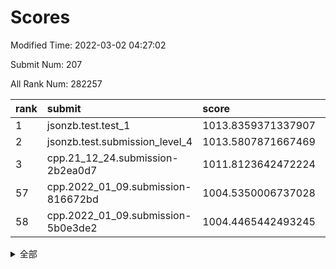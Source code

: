 # Scores

Modified Time: 2022-03-02 04:27:02

Submit Num: 207

All Rank Num: 282257

| rank |               submit               |       score        |       sigma        | pk_num |
| :--- | :--------------------------------- | :----------------- | :----------------- | :----- |
| 1    | jsonzb.test.test_1                 | 1013.8359371337907 | 0.8179051771968968 | 5452   |
| 2    | jsonzb.test.submission_level_4     | 1013.5807871667469 | 0.8390157109972154 | 5453   |
| 3    | cpp.21_12_24.submission-2b2ea0d7   | 1011.8123642472224 | 0.7620003589151918 | 5458   |
| 57   | cpp.2022_01_09.submission-816672bd | 1004.5350006737028 | 0.7186340881167413 | 5455   |
| 58   | cpp.2022_01_09.submission-5b0e3de2 | 1004.4465442493245 | 0.7158656967059382 | 5459   |


<details>
<summary>全部</summary>

| rank |                 submit                 |       score        |       sigma        | pk_num |
| :--- | :------------------------------------- | :----------------- | :----------------- | :----- |
| 1    | jsonzb.test.test_1                     | 1013.8359371337907 | 0.8179051771968968 | 5452   |
| 2    | jsonzb.test.submission_level_4         | 1013.5807871667469 | 0.8390157109972154 | 5453   |
| 3    | cpp.21_12_24.submission-2b2ea0d7       | 1011.8123642472224 | 0.7620003589151918 | 5458   |
| 4    | gobigger.level_3.submission_level_3_49 | 1011.4788900563456 | 0.7813329379994965 | 5451   |
| 5    | gobigger.level_3.submission_level_3_42 | 1011.2736240537679 | 0.7650822656631522 | 5455   |
| 6    | gobigger.level_3.submission_level_3_40 | 1011.0564701537634 | 0.7744236029520392 | 5454   |
| 7    | gobigger.level_3.submission_level_3_25 | 1011.0068254733726 | 0.7661931895644056 | 5449   |
| 8    | gobigger.level_3.submission_level_3_10 | 1010.9580519223721 | 0.8004599119409286 | 5457   |
| 9    | gobigger.level_3.submission_level_3_7  | 1010.8932283672682 | 0.764638971731247  | 5451   |
| 10   | gobigger.level_3.submission_level_3_19 | 1010.8423386045339 | 0.7558512481179585 | 5458   |
| 11   | gobigger.level_3.submission_level_3_15 | 1010.7646899993379 | 0.7493421980466007 | 5451   |
| 12   | gobigger.level_3.submission_level_3_13 | 1010.6730972916382 | 0.7680114512098442 | 5456   |
| 13   | gobigger.level_3.submission_level_3_47 | 1010.6662047624721 | 0.7677365190051718 | 5452   |
| 14   | gobigger.level_3.submission_level_3_22 | 1010.6027166724458 | 0.7626025662233037 | 5454   |
| 15   | gobigger.level_3.submission_level_3_12 | 1010.5516277081762 | 0.774101763602984  | 5452   |
| 16   | gobigger.level_3.submission_level_3_34 | 1010.4425114196521 | 0.7573023926690384 | 5459   |
| 17   | gobigger.level_3.submission_level_3_16 | 1010.4353506206799 | 0.7591380517624781 | 5455   |
| 18   | gobigger.level_3.submission_level_3_24 | 1010.262678095415  | 0.7551664179770609 | 5456   |
| 19   | gobigger.level_3.submission_level_3_41 | 1010.25687462135   | 0.7532801835748657 | 5461   |
| 20   | gobigger.level_3.submission_level_3_33 | 1010.2564251481851 | 0.7752398093096152 | 5453   |
| 21   | gobigger.level_3.submission_level_3_5  | 1010.2126048533501 | 0.7794491758541292 | 5453   |
| 22   | gobigger.level_3.submission_level_3_1  | 1010.2079373094593 | 0.7479601627639992 | 5451   |
| 23   | gobigger.level_3.submission_level_3_8  | 1010.2032077194757 | 0.7590597047961619 | 5454   |
| 24   | gobigger.level_3.submission_level_3_23 | 1010.1415212420578 | 0.7611360088315825 | 5457   |
| 25   | gobigger.level_3.submission_level_3_2  | 1010.083673088144  | 0.7765781426208992 | 5458   |
| 26   | gobigger.level_3.submission_level_3_44 | 1010.0389054545536 | 0.7699157056356248 | 5458   |
| 27   | gobigger.level_3.submission_level_3_32 | 1010.0027423979151 | 0.744180279884593  | 5458   |
| 28   | gobigger.level_3.submission_level_3_38 | 1009.9774872087434 | 0.7693377410332282 | 5454   |
| 29   | gobigger.level_3.submission_level_3_31 | 1009.9156695722592 | 0.7583662033528575 | 5456   |
| 30   | gobigger.level_3.submission_level_3_43 | 1009.9057511012032 | 0.7774240413378198 | 5452   |
| 31   | gobigger.level_3.submission_level_3_36 | 1009.8958995707152 | 0.75363571821503   | 5453   |
| 32   | gobigger.level_3.submission_level_3_45 | 1009.8718588250363 | 0.743540107091673  | 5451   |
| 33   | gobigger.level_3.submission_level_3_35 | 1009.8544641518846 | 0.7495608004315051 | 5456   |
| 34   | gobigger.level_3.submission_level_3_37 | 1009.8204520315452 | 0.7647588610046577 | 5456   |
| 35   | gobigger.level_3.submission_level_3_3  | 1009.6782549762987 | 0.7538673066609041 | 5455   |
| 36   | gobigger.level_3.submission_level_3_20 | 1009.655657694626  | 0.7677894976648457 | 5456   |
| 37   | gobigger.level_3.submission_level_3_9  | 1009.6328567182765 | 0.7625001325624648 | 5456   |
| 38   | gobigger.level_3.submission_level_3_21 | 1009.6313431494725 | 0.7658897044866496 | 5455   |
| 39   | gobigger.level_3.submission_level_3_26 | 1009.5515278555408 | 0.755528357578085  | 5454   |
| 40   | gobigger.level_3.submission_level_3_46 | 1009.5136173282397 | 0.7461443601774516 | 5451   |
| 41   | gobigger.level_3.submission_level_3_28 | 1009.4498341189119 | 0.7693520241951137 | 5454   |
| 42   | gobigger.level_3.submission_level_3_48 | 1009.2071550529836 | 0.749403988893908  | 5454   |
| 43   | gobigger.level_3.submission_level_3_11 | 1009.1078294742331 | 0.7345292173382425 | 5449   |
| 44   | gobigger.level_3.submission_level_3_18 | 1009.0487720864343 | 0.751506931184185  | 5456   |
| 45   | gobigger.level_3.submission_level_3_39 | 1009.0433523584477 | 0.7491542062087923 | 5457   |
| 46   | gobigger.level_3.submission_level_3_17 | 1009.0056237377273 | 0.7635774175595418 | 5456   |
| 47   | gobigger.level_3.submission_level_3_14 | 1008.9061546218729 | 0.7396222243495084 | 5458   |
| 48   | gobigger.level_3.submission_level_3_4  | 1008.8825817491405 | 0.753692006498704  | 5455   |
| 49   | gobigger.level_3.submission_level_3_29 | 1008.6779570196917 | 0.7656526344102355 | 5455   |
| 50   | gobigger.level_3.submission_level_3_27 | 1008.6626756398475 | 0.739533619714554  | 5453   |
| 51   | gobigger.level_3.submission_level_3_0  | 1008.0179004830956 | 0.7339910417949951 | 5452   |
| 52   | gobigger.level_3.submission_level_3_30 | 1007.9332230589016 | 0.7534140191989933 | 5457   |
| 53   | gobigger.level_3.submission_level_3_6  | 1007.6322287263696 | 0.7281612272828304 | 5460   |
| 54   | gobigger.level_1.submission_level_1_46 | 1005.3027430067003 | 0.7174120221693508 | 5454   |
| 55   | gobigger.level_1.submission_level_1_26 | 1004.7321071862981 | 0.737213351103477  | 5453   |
| 56   | gobigger.level_1.submission_level_1_10 | 1004.5635288070166 | 0.733624925287807  | 5454   |
| 57   | cpp.2022_01_09.submission-816672bd     | 1004.5350006737028 | 0.7186340881167413 | 5455   |
| 58   | cpp.2022_01_09.submission-5b0e3de2     | 1004.4465442493245 | 0.7158656967059382 | 5459   |
| 59   | gobigger.level_1.submission_level_1_49 | 1004.4337842418864 | 0.7112436875549625 | 5458   |
| 60   | gobigger.level_1.submission_level_1_13 | 1004.4248792318704 | 0.716952255002028  | 5456   |
| 61   | gobigger.level_1.submission_level_1_7  | 1004.4036759769098 | 0.7084857772376163 | 5457   |
| 62   | gobigger.level_1.submission_level_1_1  | 1004.272758663961  | 0.7086063768135512 | 5456   |
| 63   | gobigger.level_1.submission_level_1_44 | 1004.2196021302462 | 0.7197115793966635 | 5456   |
| 64   | gobigger.level_1.submission_level_1_41 | 1004.1812059679132 | 0.7097696273328844 | 5454   |
| 65   | gobigger.level_1.submission_level_1_22 | 1004.1408416843898 | 0.7134145068423827 | 5452   |
| 66   | gobigger.level_1.submission_level_1_30 | 1004.1073861344098 | 0.7197794689601481 | 5460   |
| 67   | gobigger.level_1.submission_level_1_37 | 1004.0327711419242 | 0.7246843608860863 | 5452   |
| 68   | gobigger.level_1.submission_level_1_21 | 1003.959354653394  | 0.7233318471591258 | 5460   |
| 69   | gobigger.level_1.submission_level_1_38 | 1003.9511222018797 | 0.7137030775092628 | 5454   |
| 70   | gobigger.level_1.submission_level_1_28 | 1003.928528220115  | 0.7249953067426108 | 5453   |
| 71   | gobigger.level_1.submission_level_1_25 | 1003.9111932137226 | 0.7181201781716994 | 5456   |
| 72   | gobigger.level_1.submission_level_1_14 | 1003.7514394519    | 0.7192494908239284 | 5456   |
| 73   | gobigger.level_1.submission_level_1_9  | 1003.7010929340247 | 0.7131537454598299 | 5452   |
| 74   | gobigger.level_1.submission_level_1_18 | 1003.6919511594756 | 0.7213346626102354 | 5454   |
| 75   | gobigger.level_1.submission_level_1_24 | 1003.6601741565579 | 0.717514423544238  | 5451   |
| 76   | gobigger.level_1.submission_level_1_48 | 1003.6302178225233 | 0.7207869075669503 | 5449   |
| 77   | gobigger.level_1.submission_level_1_33 | 1003.6016758494712 | 0.7004165831873211 | 5455   |
| 78   | gobigger.level_1.submission_level_1_45 | 1003.3744699156874 | 0.7199262871395151 | 5455   |
| 79   | gobigger.level_1.submission_level_1_11 | 1003.3725038821669 | 0.7235267171350591 | 5455   |
| 80   | gobigger.level_1.submission_level_1_16 | 1003.3207681654444 | 0.71378808124629   | 5457   |
| 81   | gobigger.level_1.submission_level_1_43 | 1003.2719900460859 | 0.7147244068022962 | 5450   |
| 82   | gobigger.level_1.submission_level_1_27 | 1003.2494291961365 | 0.717113954193034  | 5452   |
| 83   | gobigger.level_1.submission_level_1_35 | 1003.2391541879587 | 0.7180401656464216 | 5456   |
| 84   | gobigger.level_1.submission_level_1_31 | 1003.1954593546368 | 0.71854342997813   | 5454   |
| 85   | gobigger.level_1.submission_level_1_47 | 1003.1654123201004 | 0.7143225693666151 | 5451   |
| 86   | gobigger.level_1.submission_level_1_20 | 1003.137447437025  | 0.7179518744061442 | 5452   |
| 87   | gobigger.level_1.submission_level_1_8  | 1003.0982656584425 | 0.7194476838904305 | 5459   |
| 88   | gobigger.level_1.submission_level_1_15 | 1003.0795095704412 | 0.7044237922303153 | 5453   |
| 89   | gobigger.level_1.submission_level_1_23 | 1003.0647878599127 | 0.7070497198041462 | 5453   |
| 90   | gobigger.level_1.submission_level_1_5  | 1003.0599849280923 | 0.7175345181857903 | 5458   |
| 91   | gobigger.level_1.submission_level_1_17 | 1002.9735531473709 | 0.730932172778533  | 5453   |
| 92   | gobigger.level_1.submission_level_1_32 | 1002.9105739405067 | 0.7100096334753802 | 5457   |
| 93   | gobigger.level_1.submission_level_1_0  | 1002.8810650836537 | 0.7102278684347135 | 5452   |
| 94   | gobigger.level_1.submission_level_1_39 | 1002.8604962818657 | 0.7143606216388295 | 5453   |
| 95   | gobigger.level_1.submission_level_1_2  | 1002.8471451726562 | 0.7198172042523188 | 5455   |
| 96   | gobigger.level_1.submission_level_1_36 | 1002.8329398883867 | 0.7121933012904837 | 5455   |
| 97   | gobigger.level_1.submission_level_1_34 | 1002.7032898537847 | 0.718373831252265  | 5456   |
| 98   | gobigger.level_1.submission_level_1_4  | 1002.586714907461  | 0.6996102524437418 | 5455   |
| 99   | gobigger.level_1.submission_level_1_6  | 1002.582096525363  | 0.7125594673835629 | 5454   |
| 100  | gobigger.level_1.submission_level_1_19 | 1002.5102245605494 | 0.7131977521497241 | 5452   |
| 101  | gobigger.level_1.submission_level_1_29 | 1002.4152960832121 | 0.7296156287001954 | 5448   |
| 102  | gobigger.level_1.submission_level_1_42 | 1002.3843197265276 | 0.7165170603137224 | 5457   |
| 103  | gobigger.level_1.submission_level_1_12 | 1002.3125646008647 | 0.7216537904971061 | 5460   |
| 104  | gobigger.level_1.submission_level_1_3  | 1002.1440679192106 | 0.7116929245103938 | 5455   |
| 105  | gobigger.level_1.submission_level_1_40 | 1002.0349528269679 | 0.7150599239120395 | 5455   |
| 106  | gobigger.random.submission_random_19   | 997.4834951692166  | 0.7040921368609363 | 5453   |
| 107  | gobigger.random.submission_random_18   | 997.4329448323537  | 0.7059518470085182 | 5451   |
| 108  | gobigger.random.submission_random_49   | 997.1889043706042  | 0.7164485370607707 | 5454   |
| 109  | gobigger.random.submission_random_10   | 997.1733027616676  | 0.7048639917783466 | 5454   |
| 110  | gobigger.random.submission_random_44   | 997.136572604315   | 0.7126472642356801 | 5458   |
| 111  | gobigger.random.submission_random_34   | 996.8885836742204  | 0.6993762041652078 | 5453   |
| 112  | gobigger.random.submission_random_5    | 996.8238203821609  | 0.7133857599311358 | 5457   |
| 113  | gobigger.random.submission_random_28   | 996.8188615085293  | 0.7081297605456057 | 5451   |
| 114  | gobigger.random.submission_random_37   | 996.8171878183995  | 0.7244002247949435 | 5448   |
| 115  | gobigger.random.submission_random_11   | 996.7664854086999  | 0.7203009398102643 | 5455   |
| 116  | gobigger.random.submission_random_9    | 996.6101696588113  | 0.7020339130218834 | 5451   |
| 117  | gobigger.random.submission_random_15   | 996.5754409953822  | 0.7153398508255018 | 5451   |
| 118  | gobigger.random.submission_random_40   | 996.4597231470162  | 0.7195299402064049 | 5452   |
| 119  | gobigger.random.submission_random_7    | 996.3898754880335  | 0.7171969274976627 | 5451   |
| 120  | gobigger.random.submission_random_17   | 996.3379668400613  | 0.7081929065803694 | 5451   |
| 121  | gobigger.random.submission_random_12   | 996.336895421922   | 0.7153551232401413 | 5446   |
| 122  | gobigger.random.submission_random_26   | 996.3150067122534  | 0.7256323922718836 | 5459   |
| 123  | gobigger.random.submission_random_46   | 996.3094998903941  | 0.7158135689126335 | 5456   |
| 124  | gobigger.random.submission_random_14   | 996.3019835960183  | 0.7094567781626647 | 5453   |
| 125  | gobigger.random.submission_random_41   | 996.2986661411313  | 0.6984093438548752 | 5455   |
| 126  | gobigger.random.submission_random_42   | 996.2609971611389  | 0.7104459561039703 | 5454   |
| 127  | gobigger.random.submission_random_25   | 996.2502724032367  | 0.7065378761292368 | 5455   |
| 128  | gobigger.random.submission_random_13   | 996.2402191656752  | 0.6998401357805538 | 5456   |
| 129  | gobigger.random.submission_random_3    | 996.0834104265897  | 0.7094839894175105 | 5457   |
| 130  | gobigger.random.submission_random_29   | 996.0750479905279  | 0.7115085813639974 | 5455   |
| 131  | gobigger.random.submission_random_0    | 996.0665903604611  | 0.7115756954127184 | 5457   |
| 132  | gobigger.random.submission_random_16   | 996.065563301461   | 0.7079770270510557 | 5456   |
| 133  | gobigger.random.submission_random_4    | 996.0335151320652  | 0.7060589392351024 | 5456   |
| 134  | gobigger.random.submission_random_27   | 995.7706751223994  | 0.7029084779628155 | 5460   |
| 135  | gobigger.random.submission_random_38   | 995.6959356711365  | 0.717210135852416  | 5456   |
| 136  | gobigger.random.submission_random_22   | 995.6894825741617  | 0.7175410690669227 | 5456   |
| 137  | gobigger.random.submission_random_30   | 995.6590612307195  | 0.7105804174864792 | 5453   |
| 138  | gobigger.random.submission_random_47   | 995.638444623287   | 0.7150492560075378 | 5454   |
| 139  | gobigger.random.submission_random_39   | 995.5996863671912  | 0.7124100587647023 | 5453   |
| 140  | gobigger.random.submission_random_48   | 995.5927563888052  | 0.7223190947424805 | 5449   |
| 141  | gobigger.random.submission_random_1    | 995.535766681884   | 0.7323503332968213 | 5454   |
| 142  | gobigger.random.submission_random_43   | 995.5340666100792  | 0.7230192669148596 | 5454   |
| 143  | gobigger.random.submission_random_24   | 995.4748582033031  | 0.707467693825973  | 5458   |
| 144  | gobigger.random.submission_random_33   | 995.4269505314256  | 0.7221847942752048 | 5456   |
| 145  | gobigger.random.submission_random_32   | 995.4247444567443  | 0.7144724232906228 | 5452   |
| 146  | gobigger.random.submission_random_31   | 995.4128322947117  | 0.7022756128492363 | 5456   |
| 147  | gobigger.random.submission_random_36   | 995.318047968375   | 0.7220086602927088 | 5457   |
| 148  | gobigger.random.submission_random_2    | 995.1772896332152  | 0.7260110645525778 | 5450   |
| 149  | gobigger.random.submission_random_8    | 995.1629932721925  | 0.714091381275386  | 5457   |
| 150  | gobigger.random.submission_random_35   | 994.9808024970916  | 0.7248210887917088 | 5457   |
| 151  | gobigger.random.submission_random_45   | 994.9631222223167  | 0.7009618566373195 | 5458   |
| 152  | gobigger.random.submission_random_23   | 994.9311569972979  | 0.7100322499982373 | 5452   |
| 153  | gobigger.random.submission_random_6    | 994.8884015035916  | 0.7107356606353603 | 5454   |
| 154  | gobigger.random.submission_random_20   | 994.7844392580628  | 0.7013028893839929 | 5455   |
| 155  | gobigger.random.submission_random_21   | 994.4394957742968  | 0.7198416758041104 | 5452   |
| 156  | gobigger.level_2.submission_level_2_48 | 993.8981642652714  | 0.7372211958063556 | 5449   |
| 157  | gobigger.level_2.submission_level_2_18 | 993.7358430386191  | 0.7366333752791967 | 5457   |
| 158  | gobigger.level_2.submission_level_2_10 | 993.6482790833446  | 0.738781592220026  | 5452   |
| 159  | gobigger.level_2.submission_level_2_19 | 993.4459871936406  | 0.7393750068665816 | 5454   |
| 160  | gobigger.level_2.submission_level_2_21 | 993.2534972556393  | 0.7376490956099556 | 5456   |
| 161  | gobigger.level_2.submission_level_2_7  | 993.2105939594527  | 0.7519717001467617 | 5448   |
| 162  | gobigger.level_2.submission_level_2_2  | 993.2048116256038  | 0.7375247193579408 | 5446   |
| 163  | gobigger.level_2.submission_level_2_44 | 993.1373325453284  | 0.726134037764374  | 5457   |
| 164  | gobigger.level_2.submission_level_2_3  | 993.1151742757665  | 0.7364151590692557 | 5453   |
| 165  | gobigger.level_2.submission_level_2_31 | 992.8158701202409  | 0.7396908884184633 | 5452   |
| 166  | gobigger.level_2.submission_level_2_36 | 992.678137725028   | 0.7390919527640353 | 5458   |
| 167  | gobigger.level_2.submission_level_2_28 | 992.6615454821379  | 0.7442658623838192 | 5455   |
| 168  | gobigger.level_2.submission_level_2_25 | 992.5332151441328  | 0.7345970613570395 | 5452   |
| 169  | gobigger.level_2.submission_level_2_32 | 992.4432653644709  | 0.7579484992014858 | 5453   |
| 170  | gobigger.level_2.submission_level_2_8  | 992.4024314125012  | 0.7389173831292681 | 5458   |
| 171  | gobigger.level_2.submission_level_2_12 | 992.3807831689567  | 0.7529875434128824 | 5457   |
| 172  | gobigger.level_2.submission_level_2_9  | 992.3806706219109  | 0.7417719470493314 | 5453   |
| 173  | gobigger.level_2.submission_level_2_24 | 992.3469736201047  | 0.7514328414567308 | 5452   |
| 174  | gobigger.level_2.submission_level_2_41 | 992.2653131085467  | 0.7500819818473928 | 5456   |
| 175  | gobigger.level_2.submission_level_2_17 | 992.1484500650747  | 0.7402148844851115 | 5454   |
| 176  | gobigger.level_2.submission_level_2_35 | 992.1185689214898  | 0.7475223715289696 | 5452   |
| 177  | gobigger.level_2.submission_level_2_15 | 992.0633528515833  | 0.7516576012776578 | 5455   |
| 178  | gobigger.level_2.submission_level_2_4  | 992.0583658361227  | 0.7536213542016905 | 5453   |
| 179  | gobigger.level_2.submission_level_2_42 | 992.0129608339342  | 0.7495166182827465 | 5453   |
| 180  | gobigger.level_2.submission_level_2_0  | 991.993640346205   | 0.7426904633326008 | 5446   |
| 181  | gobigger.level_2.submission_level_2_23 | 991.9140734866501  | 0.7656195526837047 | 5458   |
| 182  | gobigger.level_2.submission_level_2_47 | 991.8903390959589  | 0.7665645464643766 | 5453   |
| 183  | gobigger.level_2.submission_level_2_40 | 991.8202426942192  | 0.7541814066994943 | 5451   |
| 184  | gobigger.level_2.submission_level_2_16 | 991.7361683080647  | 0.7526674646974727 | 5455   |
| 185  | gobigger.level_2.submission_level_2_22 | 991.7255606164365  | 0.7545028387730782 | 5457   |
| 186  | gobigger.level_2.submission_level_2_5  | 991.6851620765882  | 0.7551593623099012 | 5455   |
| 187  | gobigger.level_2.submission_level_2_11 | 991.5697300649662  | 0.7365718980891663 | 5460   |
| 188  | gobigger.level_2.submission_level_2_20 | 991.5544215182293  | 0.7438988640494083 | 5452   |
| 189  | gobigger.level_2.submission_level_2_38 | 991.5263770364825  | 0.7589975837340359 | 5455   |
| 190  | gobigger.level_2.submission_level_2_34 | 991.4830091596059  | 0.7392679576943505 | 5457   |
| 191  | gobigger.level_2.submission_level_2_27 | 991.4220511273664  | 0.7573850688439903 | 5459   |
| 192  | gobigger.level_2.submission_level_2_13 | 991.2253219336968  | 0.7730515552351169 | 5453   |
| 193  | gobigger.level_2.submission_level_2_29 | 991.2249193818877  | 0.7788283135853546 | 5451   |
| 194  | gobigger.level_2.submission_level_2_37 | 991.2117866432923  | 0.7540081491867554 | 5449   |
| 195  | gobigger.level_2.submission_level_2_33 | 991.2034396120059  | 0.7625102430295366 | 5454   |
| 196  | gobigger.level_2.submission_level_2_14 | 991.1452217368153  | 0.7741093469514334 | 5452   |
| 197  | gobigger.level_2.submission_level_2_46 | 991.0831281266251  | 0.7676812245180825 | 5454   |
| 198  | gobigger.level_2.submission_level_2_49 | 991.0299832507002  | 0.7467970290438503 | 5454   |
| 199  | gobigger.level_2.submission_level_2_45 | 991.011637577941   | 0.7526235989917871 | 5452   |
| 200  | gobigger.level_2.submission_level_2_6  | 990.9393016553507  | 0.7815626954815973 | 5450   |
| 201  | gobigger.level_2.submission_level_2_39 | 990.888857268229   | 0.7624305152790898 | 5454   |
| 202  | gobigger.level_2.submission_level_2_1  | 990.7306601773711  | 0.7704935602786921 | 5447   |
| 203  | gobigger.level_2.submission_level_2_30 | 990.4999725489835  | 0.7616014870014096 | 5457   |
| 204  | gobigger.level_2.submission_level_2_43 | 990.3807159743191  | 0.7679654202633999 | 5450   |
| 205  | gobigger.level_2.submission_level_2_26 | 989.0814932145031  | 0.7886830351131214 | 5459   |
| 206  | gobigger.none.submission_none_0        | 977.9248326663908  | 1.2519238548824616 | 5451   |
| 207  | gobigger.none.submission_none_1        | 975.9522477933011  | 1.488894640593179  | 5458   |

</details>